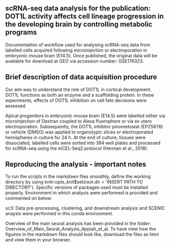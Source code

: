 ## scRNA-seq data analysis for the publication: DOT1L activity affects cell lineage progression in the developing brain by controlling metabolic programs
Documentation of workflow used for analysing scRNA-seq data from labelled cells acquired following microinjection or electroporation in embryonic mouse brain (E14.5). Once published, the original data will be available for download at GEO via accession number: GSE176323.

## Brief description of data acquisition procedure
Our aim was to understand the role of DOT1L in cortical development. DOT1L functions as both an enzyme and a scaffolding protein. In these experiments, effects of DOT1L inhibition on cell fate decisions were assessed.

Apical progenitors in embryonic mouse brain (E14.5) were labelled either via microinjection of Dextran coupled to Alexa fluorophore or via ex utero electroporation. Subsequently, the DOT1L inhibitor pinometostat (EPZ5676) or vehicle (DMSO) was applied to organotypic slices or electroporated hemispheres in culture for 24 h. At the end of culture, tissues were dissociated, labelled cells were sorted into 384 well plates and processed for scRNA-seq using the mCEL-Seq2 protocol (Herman et al., 2018).

## Reproducing the analysis - important notes
To run the scripts in the markdown files smoothly, define the working directory by using knitr:opts_knit$set(root.dir = 'INSERT PATH TO DIRECTORY').
Specific versions of packages used must be installed properly. Environment in which analysis were performed is provided and commented on below:

sc3: Data pre-processing, clustering, and downstream analysis and SCENIC anaysis were performed in this conda environment.

Overview of the main seurat analysis has been provided in the folder: Overview_of_Main_Seurat_Analysis_Appiah_et_al. To have view how the figuires in the markdown files should look like, download the files as html and view them in your browser.


